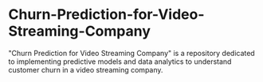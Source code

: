 # Churn-Prediction-for-Video-Streaming-Company
"Churn Prediction for Video Streaming Company" is a repository dedicated to implementing predictive models and data analytics to understand customer churn in a video streaming company.
